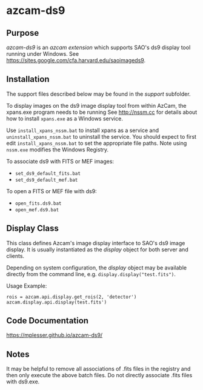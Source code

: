# azcam-ds9

## Purpose

*azcam-ds9* is an *azcam extension* which supports SAO's ds9 display tool running under Windows. See https://sites.google.com/cfa.harvard.edu/saoimageds9.

## Installation

The support files described below may be found in the *support* subfolder. 

To display images on the ds9 image display tool from within AzCam, the xpans.exe program needs to be running See http://nssm.cc for details about how to install `xpans.exe` as a Windows service.

Use `install_xpans_nssm.bat` to install xpans as a service and `uninstall_xpans_nssm.bat` to uninstall the service.  You should expect to first edit `install_xpans_nssm.bat` to set the appropriate file paths. Note using `nssm.exe` modifies the Windows Registry.

To associate ds9 with FITS or MEF images:

- `set_ds9_default_fits.bat`
- `set_ds9_default_mef.bat`

To open a FITS or MEF file with ds9:

- `open_fits.ds9.bat`
- `open_mef.ds9.bat`

## Display Class
This class defines Azcam's image display interface to SAO's ds9 image display. 
It is usually instantiated as the *display* object for both server and clients.

Depending on system configuration, the *display* object may be available 
directly from the command line, e.g. `display.display("test.fits")`.

Usage Example:

    rois = azcam.api.display.get_rois(2, 'detector')  
    azcam.display.api.display(test.fits')

## Code Documentation
https://mplesser.github.io/azcam-ds9/

## Notes
It may be helpful to remove all associations of .fits files in the registry and then only
execute the above batch files.  Do not directly associate .fits files with ds9.exe.
